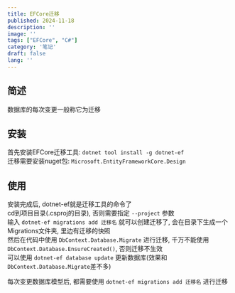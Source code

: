 ```yaml
---
title: EFCore迁移
published: 2024-11-18
description: ''
image: ''
tags: ["EFCore", "C#"]
category: '笔记'
draft: false 
lang: ''
---
```


## 简述

数据库的每次变更一般称它为迁移

## 安装

首先安装EFCore迁移工具: `dotnet tool install -g dotnet-ef`  
迁移需要安装nuget包: `Microsoft.EntityFrameworkCore.Design`  

## 使用

安装完成后, dotnet-ef就是迁移工具的命令了  
cd到项目目录(.csproj的目录), 否则需要指定 `--project` 参数  
输入 `dotnet-ef migrations add 迁移名` 就可以创建迁移了, 会在目录下生成一个Migrations文件夹, 里边有迁移的快照  
然后在代码中使用 `DbContext.Database.Migrate` 进行迁移, 千万不能使用 `DbContext.Database.EnsureCreated()`, 否则迁移不生效  
可以使用 `dotnet-ef database update` 更新数据库(效果和`DbContext.Database.Migrate`差不多)

每次变更数据库模型后, 都需要使用 `dotnet-ef migrations add 迁移名` 进行迁移  
